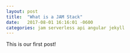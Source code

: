 ```yaml
---
layout: post
title:  "What is a JAM Stack"
date:   2017-08-01 16:16:01 -0600
categories: jam serverless api angular jekyll
---
```

This is our first post!